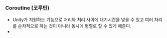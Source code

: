 ### Coroutine (코루틴)
- Unity가 지원하는 기능으로 처리와 처리 사이에 대기시간을 넣을 수 있고 여러 처리를 순차적으로 하는 것이 아니라 동시에 병렬로 할 수 있게 해준다.
- 
